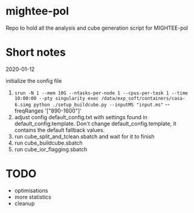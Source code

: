 mightee-pol
===========
Repo to hold all the analysis and cube generation script for MIGHTEE-pol

Short notes
===========
2020-01-12

initialize the config file
1. `srun -N 1 --mem 10G --ntasks-per-node 1 --cpus-per-task 1 --time 10:00:00 --pty singularity exec /data/exp_soft/containers/casa-6.simg python ./setup_buildcube.py --inputMS "input.ms"` --freqRanges '["890-1600"]'
2. adjust config default_config.txt with settings found in default_config.template. Don't change default_config.template, it contains the default fallback values.
3. run cube_split_and_tclean.sbatch and wait for it to finish
4. run cube_buildcube.sbatch
5. run cube_ior_flagging.sbatch

TODO
====
- optimisations 
- more statistics
- cleanup
